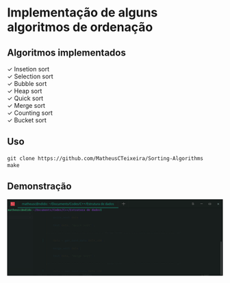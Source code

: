 # Implementação de alguns algoritmos de ordenação

## Algoritmos implementados

✓ Insetion sort   <br/>
✓ Selection sort  <br/>
✓ Bubble sort     <br/>
✓ Heap sort       <br/>
✓ Quick sort      <br/>
✓ Merge sort      <br/>
✓ Counting sort   <br/>
✓ Bucket sort     <br/>

## Uso
``` shell
git clone https://github.com/MatheusCTeixeira/Sorting-Algorithms
make
```

## Demonstração

![Demonstração](https://github.com/DarkMCT/host_images/blob/master/deepin-screen-recorder_deepin-terminal_20190706224207.gif)
